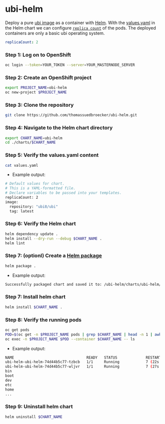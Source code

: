 # ubi-helm

Deploy a pure [ubi image](https://catalog.redhat.com/software/containers/ubi8/ubi/5c359854d70cc534b3a3784e) as a container with [Helm](https://helm.sh/).
With the [values.yaml](https://github.com/thomassuedbroecker/ubi-helm/blob/main/charts/ubi-helm/values.yaml) in the Helm chart we can configure [`replica count`](https://github.com/thomassuedbroecker/ubi-helm/blob/main/charts/ubi-helm/values.yaml#L6) of the pods. The deployed containers are only a basic ubi operating system.

```yaml
replicaCount: 2
```

### Step 1: Log on to OpenShift

```sh
oc login --token=YOUR_TOKEN --server=YOUR_MASTERNODE_SERVER
```

### Step 2: Create an OpenShift project

```sh
export PROJECT_NAME=obi-helm
oc new-project $PROJECT_NAME
```

### Step 3: Clone the repository

```sh
git clone https://github.com/thomassuedbroecker/ubi-helm.git
```

### Step 4: Navigate to the Helm chart directory

```sh
export CHART_NAME=ubi-helm
cd ./charts/$CHART_NAME
```

### Step 5: Verify the values.yaml content

```sh
cat values.yaml
```

* Example output:

```sh
# Default values for chart.
# This is a YAML-formatted file.
# Declare variables to be passed into your templates.
replicaCount: 2
image:
  repository: "ubi8/ubi"
  tag: latest
```

### Step 6: Verify the Helm chart

```sh
helm dependency update .
helm install --dry-run --debug $CHART_NAME .
helm lint
```

### Step 7: (optionl) Create a [Helm package](https://helm.sh/docs/helm/helm_package/)

```sh
helm package .
```

* Example output:

```sh
Successfully packaged chart and saved it to: /ubi-helm/charts/ubi-helm/ubi-helm-v1.0.0.tgz
```

### Step 7: Install helm chart

```sh
helm install $CHART_NAME .
```

### Step 8: Verify the running pods

```sh
oc get pods
POD=$(oc get -n $PROJECT_NAME pods | grep $CHART_NAME | head -n 1 | awk '{print $1;}')
oc exec -n $PROJECT_NAME $POD --container $CHART_NAME -- ls
```

* Example output:

```sh
NAME                                 READY   STATUS             RESTARTS         AGE
ubi-helm-ubi-helm-74d44b5c77-tzbcb   1/1     Running            7 (22s ago)      10m
ubi-helm-ubi-helm-74d44b5c77-wljvr   1/1     Running            7 (27s ago)      10m
bin
boot
dev
etc
home
...
```

### Step 9: Uninstall helm chart

```sh
helm uninstall $CHART_NAME
```
